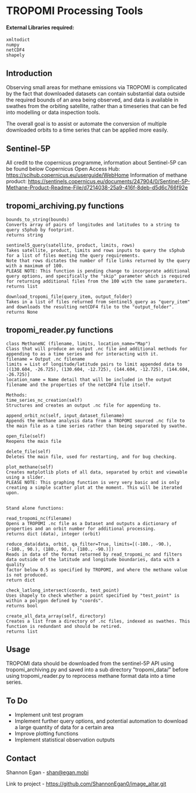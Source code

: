 # TROPOMI Processing Tools

#### External Libraries required:    
    xmltodict
    numpy
    netCDF4
    shapely
## Introduction
Observing small areas for methane emissions via TROPOMI is complicated by the fact that downloaded datasets can contain 
substantial data outside the required bounds of an area being observed, and data is available in swathes from the orbiting 
satellite, rather than a timeseries that can be fed into modelling or data inspection tools.

The overall goal is to assist or automate the conversion of multiple downloaded orbits to a time series that can be applied 
more easily.

## Sentinel-5P
All credit to the copernicus programme, information about Sentinel-5P can be found below
Copernicus Open Access Hub: https://scihub.copernicus.eu/userguide/WebHome
Information of methane product: https://sentinels.copernicus.eu/documents/247904/0/Sentinel-5P-Methane-Product-Readme-File/d7214038-25a9-416f-8deb-d5d6c766f92e

## tropomi_archiving.py functions
    bounds_to_string(bounds)
    Converts array of pairs of longitudes and latitudes to a string to query s5phub by footprint.
    returns string
    
    sentinel5_query(satellite, product, limits, rows)
    Takes satellite, product, limits and rows inputs to query the s5phub for a list of files meeting the query requirements.
    Note that rows dictates the number of file links returned by the query with a maximum of 100. 
    PLEASE NOTE: This function is pending change to incorporate additional query options, and specifically the "skip" parameter which is required for returning additional files from the 100 with the same parameters.
    returns list
  
    download_tropomi_file(query_item, output_folder)
    Takes in a list of files returned from sentinel5_query as "query_item" and downloads the resulting netCDF4 file to the "output_folder".
    returns None
    
## tropomi_reader.py functions
    class MethaneNC (filename, limits, location_name="Map")
    Class that will produce an output .nc file and additional methods for appending to as a time series and for interacting with it.
    filename = Output .nc filename
    limits = List of longitude/latitude pairs to limit appended data to [(130.604, -26.725), (130.604, -12.725), (144.604, -12.725), (144.604, -26.725)]
    location_name = Name detail that will be included in the output filename and the properties of the netCDF4 file itself.
    
    Methods:
    time_series_nc_creation(self)
    Structures and creates an output .nc file for appending to.
    
    append_orbit_nc(self, input_dataset_filename)
    Appends the methane analysis data from a TROPOMI sourced .nc file to the main file as a time series rather than being separated by swathe.
    
    open_file(self)
    Reopens the main file
    
    delete_file(self)
    Deletes the main file, used for restarting, and for bug checking.
    
    plot_methane(self)
    Creates matplotlib plots of all data, separated by orbit and viewable using a slider.
    PLEASE NOTE: This graphing function is very very basic and is only creating a simple scatter plot at the moment. This will be iterated upon.
    
    
    Stand alone functions:
    
    read_tropomi_nc(filename)
    Opens a TROPOMI .nc file as a Dataset and outputs a dictionary of properties and an orbit number for additional processing.
    returns dict (data), integer (orbit)
    
    reduce_data(data, orbit, qa_filter=True, limits=[(-180., -90.), (-180., 90.), (180., 90.), (180., -90.)])
    Reads in data of the format returned by read_tropomi_nc and filters data outside of the latitude and longitude boundaries, data with a quality 
    factor below 0.5 as specified by TROPOMI, and where the methane value is not produced.
    return dict
    
    check_latlong_intersect(coords, test_point)
    Uses shapely to check whether a point specified by "test_point" is within a polygon defined by "coords".
    returns bool
    
    create_all_data_array(self, directory)
    Creates a list from a directory of .nc files, indexed as swathes. This function is redundant and should be retired.
    returns list
    
## Usage
TROPOMI data should be downloaded from the sentinel-5P API using tropomi_archiving.py and saved into a sub directory 
"tropomi_data/" before using tropomi_reader.py to reprocess methane format data into a time series.

## To Do
- Implement unit test program
- Implement further query options, and potential automation to download a large quantity of data for a certain area
- Improve plotting functions
- Implement statistical observation outputs

## Contact
Shannon Egan - shan@egan.mobi

Link to project - https://github.com/ShannonEgan0/image_altar.git
